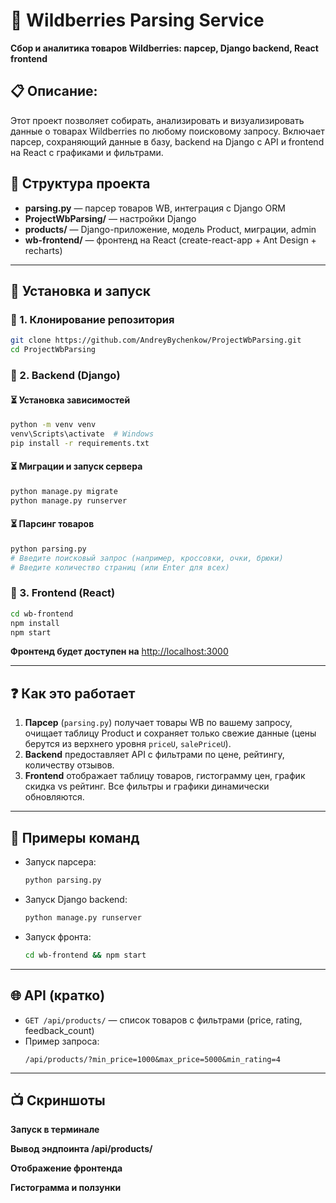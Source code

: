 # 🐍 Wildberries Parsing Service

**Сбор и аналитика товаров Wildberries: парсер, Django backend, React frontend**

## 📋 Описание:

Этот проект позволяет собирать, анализировать и визуализировать данные о товарах Wildberries по любому поисковому запросу. Включает парсер, сохраняющий данные в базу, backend на Django с API и frontend на React с графиками и фильтрами.


## 🧷 Структура проекта

- **parsing.py** — парсер товаров WB, интеграция с Django ORM
- **ProjectWbParsing/** — настройки Django
- **products/** — Django-приложение, модель Product, миграции, admin
- **wb-frontend/** — фронтенд на React (create-react-app + Ant Design + recharts)

---

## 🚀 Установка и запуск

### 📌 1. Клонирование репозитория
```bash
git clone https://github.com/AndreyBychenkow/ProjectWbParsing.git
cd ProjectWbParsing
```

### 📌 2. Backend (Django)

#### ⏳ Установка зависимостей
```bash
python -m venv venv
venv\Scripts\activate  # Windows
pip install -r requirements.txt
```

#### ⏳ Миграции и запуск сервера
```bash
python manage.py migrate
python manage.py runserver
```

#### ⏳ Парсинг товаров
```bash
python parsing.py
# Введите поисковый запрос (например, кроссовки, очки, брюки)
# Введите количество страниц (или Enter для всех)
```

### 📌 3. Frontend (React)

```bash
cd wb-frontend
npm install
npm start
```

**Фронтенд будет доступен на** [http://localhost:3000](http://localhost:3000)

---

## ❓ Как это работает

1. **Парсер** (`parsing.py`) получает товары WB по вашему запросу, очищает таблицу Product и сохраняет только свежие данные (цены берутся из верхнего уровня `priceU`, `salePriceU`).
2. **Backend** предоставляет API с фильтрами по цене, рейтингу, количеству отзывов.
3. **Frontend** отображает таблицу товаров, гистограмму цен, график скидка vs рейтинг. Все фильтры и графики динамически обновляются.

---

## 🔑 Примеры команд

- Запуск парсера:
  ```bash
  python parsing.py
  ```
- Запуск Django backend:
  ```bash
  python manage.py runserver
  ```
- Запуск фронта:
  ```bash
  cd wb-frontend && npm start
  ```

---

## 🌐 API (кратко)

- `GET /api/products/` — список товаров с фильтрами (price, rating, feedback_count)
- Пример запроса:
  ```
  /api/products/?min_price=1000&max_price=5000&min_rating=4
  ```

---

## 📺 Скриншоты

**Запуск в терминале**
[](https://i.postimg.cc/C1wpMjcf/terminal.jpg)

**Вывод эндпоинта /api/products/**
[](https://i.postimg.cc/Fsd84WhB/endPoint.jpg)

**Отображение фронтенда**
[](https://i.postimg.cc/pdG3vg53/image.jpg)

**Гистограмма и ползунки**
[](https://i.postimg.cc/YqDF1RgM/image.jpg)

